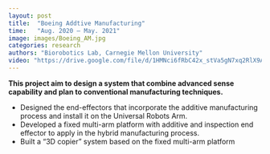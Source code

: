 ```yaml
---
layout: post
title:  "Boeing Addtive Manufacturing"
time:   "Aug. 2020 – May. 2021"
image: images/Boeing_AM.jpg
categories: research
authors: "Biorobotics Lab, Carnegie Mellon University"
video: "https://drive.google.com/file/d/1HMNci6fRbC42x_stVa5gN7xq2RlX9AQz/view?usp=sharing"
---
```

**This project aim to design a system that combine advanced sense capability and plan to conventional manufacturing techniques.**
- Designed the end-effectors that incorporate the additive manufacturing process and install it on the Universal Robots Arm.
- Developed a fixed multi-arm platform with additive and inspection end effector to apply in the hybrid manufacturing process.
- Built a “3D copier” system based on the fixed multi-arm platform